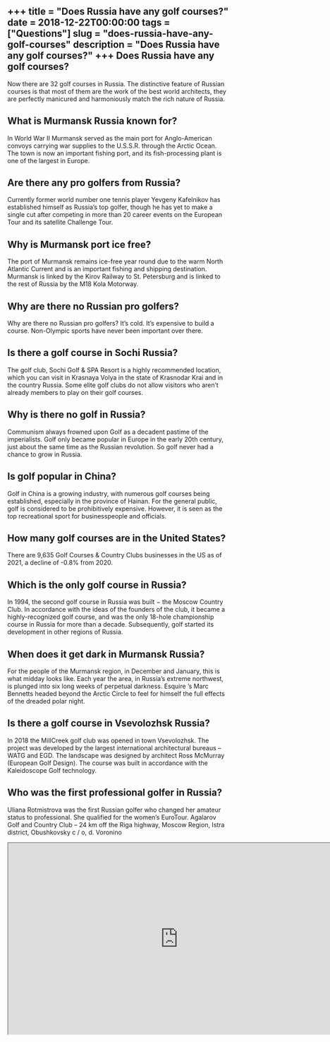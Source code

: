 +++
title = "Does Russia have any golf courses?"
date = 2018-12-22T00:00:00
tags = ["Questions"]
slug = "does-russia-have-any-golf-courses"
description = "Does Russia have any golf courses?"
+++
Does Russia have any golf courses?
----------------------------------

Now there are 32 golf courses in Russia. The distinctive feature of Russian courses is that most of them are the work of the best world architects, they are perfectly manicured and harmoniously match the rich nature of Russia.

What is Murmansk Russia known for?
----------------------------------

In World War II Murmansk served as the main port for Anglo-American convoys carrying war supplies to the U.S.S.R. through the Arctic Ocean. The town is now an important fishing port, and its fish-processing plant is one of the largest in Europe.

Are there any pro golfers from Russia?
--------------------------------------

Currently former world number one tennis player Yevgeny Kafelnikov has established himself as Russia’s top golfer, though he has yet to make a single cut after competing in more than 20 career events on the European Tour and its satellite Challenge Tour.

Why is Murmansk port ice free?
------------------------------

The port of Murmansk remains ice-free year round due to the warm North Atlantic Current and is an important fishing and shipping destination. Murmansk is linked by the Kirov Railway to St. Petersburg and is linked to the rest of Russia by the M18 Kola Motorway.

Why are there no Russian pro golfers?
-------------------------------------

Why are there no Russian pro golfers? It’s cold. It’s expensive to build a course. Non-Olympic sports have never been important over there.

Is there a golf course in Sochi Russia?
---------------------------------------

The golf club, Sochi Golf &amp; SPA Resort is a highly recommended location, which you can visit in Krasnaya Volya in the state of Krasnodar Krai and in the country Russia. Some elite golf clubs do not allow visitors who aren’t already members to play on their golf courses.

Why is there no golf in Russia?
-------------------------------

Communism always frowned upon Golf as a decadent pastime of the imperialists. Golf only became popular in Europe in the early 20th century, just about the same time as the Russian revolution. So golf never had a chance to grow in Russia.

Is golf popular in China?
-------------------------

Golf in China is a growing industry, with numerous golf courses being established, especially in the province of Hainan. For the general public, golf is considered to be prohibitively expensive. However, it is seen as the top recreational sport for businesspeople and officials.

How many golf courses are in the United States?
-----------------------------------------------

There are 9,635 Golf Courses &amp; Country Clubs businesses in the US as of 2021, a decline of -0.8% from 2020.

Which is the only golf course in Russia?
----------------------------------------

In 1994, the second golf course in Russia was built − the Moscow Country Club. In accordance with the ideas of the founders of the club, it became a highly-recognized golf course, and was the only 18-hole championship course in Russia for more than a decade. Subsequently, golf started its development in other regions of Russia.

When does it get dark in Murmansk Russia?
-----------------------------------------

For the people of the Murmansk region, in December and January, this is what midday looks like. Each year the area, in Russia’s extreme northwest, is plunged into six long weeks of perpetual darkness. Esquire ’s Marc Bennetts headed beyond the Arctic Circle to feel for himself the full effects of the dreaded polar night.

Is there a golf course in Vsevolozhsk Russia?
---------------------------------------------

In 2018 the MillCreek golf club was opened in town Vsevolozhsk. The project was developed by the largest international architectural bureaus – WATG and EGD. The landscape was designed by architect Ross McMurray (European Golf Design). The course was built in accordance with the Kaleidoscope Golf technology.

Who was the first professional golfer in Russia?
------------------------------------------------

Uliana Rotmistrova was the first Russian golfer who changed her amateur status to professional. She qualified for the women’s EuroTour. Agalarov Golf and Country Club – 24 km off the Riga highway, Moscow Region, Istra district, Obushkovsky c / o, d. Voronino

<iframe allow="accelerometer; autoplay; clipboard-write; encrypted-media; gyroscope; picture-in-picture" allowfullscreen="" class="__youtube_prefs__  epyt-is-override  no-lazyload" data-no-lazy="1" data-origheight="433" data-origwidth="770" data-skipgform_ajax_framebjll="" height="433" id="_ytid_72481" loading="lazy" src="https://www.youtube.com/embed/YhH2_lAdmkM?enablejsapi=1&autoplay=0&cc_load_policy=0&cc_lang_pref=&iv_load_policy=1&loop=0&modestbranding=0&rel=1&fs=1&playsinline=0&autohide=2&theme=dark&color=red&controls=1&" title="YouTube player" width="770"></iframe>